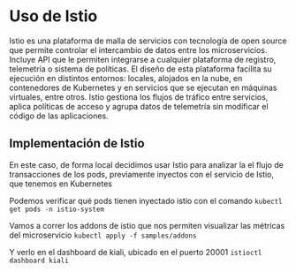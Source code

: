 # Uso de Istio

Istio es una plataforma de malla de servicios con tecnología de open source que permite controlar el intercambio de datos entre los microservicios. Incluye API que le permiten integrarse a cualquier plataforma de registro, telemetría o sistema de políticas. El diseño de esta plataforma facilita su ejecución en distintos entornos: locales, alojados en la nube, en contenedores de Kubernetes y en servicios que se ejecutan en máquinas virtuales, entre otros.
Istio gestiona los flujos de tráfico entre servicios, aplica políticas de acceso y agrupa datos de telemetría sin modificar el código de las aplicaciones. 

## Implementación de Istio

En este caso, de forma local decidimos usar Istio para analizar la el flujo de transacciones de los pods, previamente inyectos con el servicio de Istio, que tenemos en Kubernetes

Podemos verificar qué pods tienen inyectado istio con el comando
`kubectl get pods -n istio-system`

Vamos a correr los addons de istio que nos permiten visualizar las métricas del microservicio
`kubectl apply -f samples/addons`

Y verlo en el dashboard de kiali, ubicado en el puerto 20001
`istioctl dashboard kiali`